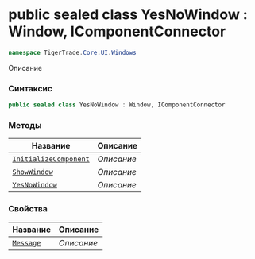
# public sealed class YesNoWindow : Window, IComponentConnector
```csharp
namespace TigerTrade.Core.UI.Windows
```



Описание

### Синтаксис
```csharp
public sealed class YesNoWindow : Window, IComponentConnector
```


### Методы
| Название | Описание |
| --- | --- |
| [`InitializeComponent`](./YesNoWindow.cs/Методы/InitializeComponent.md) | *Описание* |
| [`ShowWindow`](./YesNoWindow.cs/Методы/ShowWindow.md) | *Описание* |
| [`YesNoWindow`](./YesNoWindow.cs/Методы/YesNoWindow.md) | *Описание* |

### Свойства
| Название | Описание |
| --- | --- |
| [`Message`](./YesNoWindow.cs/Свойства/Message.md) | *Описание* |




